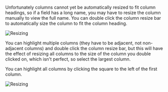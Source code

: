 Unfortunately columns cannot yet be automatically resized to fit column headings, so if a field has a long name, you may have to resize the column manually to view the full name.  You can double click the column resize bar to automatically size the column to fit the column heading.

![Resizing](http://i.imgur.com/kAFNIHp.png)

You can highlight multiple columns (they have to be adjacent, not non-adjacent columns) and double click the column resize bar, but this will have the effect of resizing all columns to the size of the column you double clicked on, which isn't perfect, so select the largest column.

You can highlight all columns by clicking the square to the left of the first column.

![Resizing](http://i.imgur.com/cObTIxM.png)